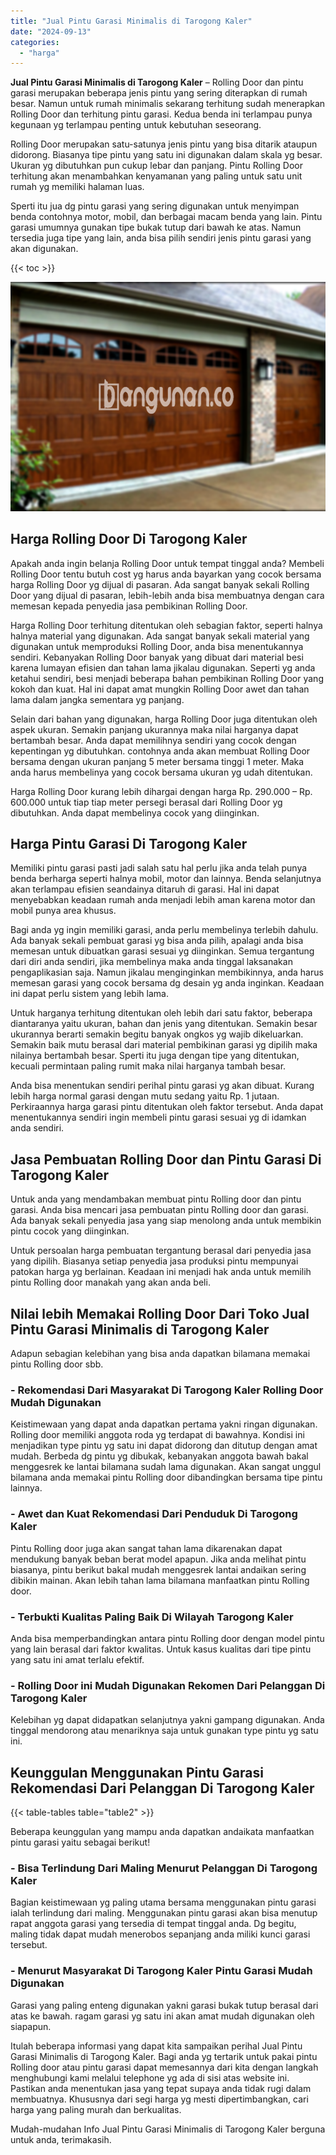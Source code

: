 ```yaml
---
title: "Jual Pintu Garasi Minimalis di Tarogong Kaler"
date: "2024-09-13"
categories: 
  - "harga"
---
```


**Jual Pintu Garasi Minimalis di Tarogong Kaler** – Rolling Door dan pintu garasi merupakan beberapa jenis pintu yang sering diterapkan di rumah besar. Namun untuk rumah minimalis sekarang terhitung sudah menerapkan Rolling Door dan terhitung pintu garasi. Kedua benda ini terlampau punya kegunaan yg terlampau penting untuk kebutuhan seseorang.

Rolling Door merupakan satu-satunya jenis pintu yang bisa ditarik ataupun didorong. Biasanya tipe pintu yang satu ini digunakan dalam skala yg besar. Ukuran yg dibutuhkan pun cukup lebar dan panjang. Pintu Rolling Door terhitung akan menambahkan kenyamanan yang paling untuk satu unit rumah yg memiliki halaman luas.

Sperti itu jua dg pintu garasi yang sering digunakan untuk menyimpan benda contohnya motor, mobil, dan berbagai macam benda yang lain. Pintu garasi umumnya gunakan tipe bukak tutup dari bawah ke atas. Namun tersedia juga tipe yang lain, anda bisa pilih sendiri jenis pintu garasi yang akan digunakan.

{{< toc >}}

![Jual Pintu Garasi Minimalis di Tarogong Kaler](/images/pintu-garasi-71.png)

## Harga Rolling Door Di Tarogong Kaler

Apakah anda ingin belanja Rolling Door untuk tempat tinggal anda? Membeli Rolling Door tentu butuh cost yg harus anda bayarkan yang cocok bersama harga Rolling Door yg dijual di pasaran. Ada sangat banyak sekali Rolling Door yang dijual di pasaran, lebih-lebih anda bisa membuatnya dengan cara memesan kepada penyedia jasa pembikinan Rolling Door.

Harga Rolling Door terhitung ditentukan oleh sebagian faktor, seperti halnya halnya material yang digunakan. Ada sangat banyak sekali material yang digunakan untuk memproduksi Rolling Door, anda bisa menentukannya sendiri. Kebanyakan Rolling Door banyak yang dibuat dari material besi karena lumayan efisien dan tahan lama jikalau digunakan. Seperti yg anda ketahui sendiri, besi menjadi beberapa bahan pembikinan Rolling Door yang kokoh dan kuat. Hal ini dapat amat mungkin Rolling Door awet dan tahan lama dalam jangka sementara yg panjang.

Selain dari bahan yang digunakan, harga Rolling Door juga ditentukan oleh aspek ukuran. Semakin panjang ukurannya maka nilai harganya dapat bertambah besar. Anda dapat memilihnya sendiri yang cocok dengan kepentingan yg dibutuhkan. contohnya anda akan membuat Rolling Door bersama dengan ukuran panjang 5 meter bersama tinggi 1 meter. Maka anda harus membelinya yang cocok bersama ukuran yg udah ditentukan.

Harga Rolling Door kurang lebih dihargai dengan harga Rp. 290.000 – Rp. 600.000 untuk tiap tiap meter persegi berasal dari Rolling Door yg dibutuhkan. Anda dapat membelinya cocok yang diinginkan.

## Harga Pintu Garasi Di Tarogong Kaler

Memiliki pintu garasi pasti jadi salah satu hal perlu jika anda telah punya benda berharga seperti halnya mobil, motor dan lainnya. Benda selanjutnya akan terlampau efisien seandainya ditaruh di garasi. Hal ini dapat menyebabkan keadaan rumah anda menjadi lebih aman karena motor dan mobil punya area khusus.

Bagi anda yg ingin memiliki garasi, anda perlu membelinya terlebih dahulu. Ada banyak sekali pembuat garasi yg bisa anda pilih, apalagi anda bisa memesan untuk dibuatkan garasi sesuai yg diinginkan. Semua tergantung dari diri anda sendiri, jika membelinya maka anda tinggal laksanakan pengaplikasian saja. Namun jikalau menginginkan membikinnya, anda harus memesan garasi yang cocok bersama dg desain yg anda inginkan. Keadaan ini dapat perlu sistem yang lebih lama.

Untuk harganya terhitung ditentukan oleh lebih dari satu faktor, beberapa diantaranya yaitu ukuran, bahan dan jenis yang ditentukan. Semakin besar ukurannya berarti semakin begitu banyak ongkos yg wajib dikeluarkan. Semakin baik mutu berasal dari material pembikinan garasi yg dipilih maka nilainya bertambah besar. Sperti itu juga dengan tipe yang ditentukan, kecuali permintaan paling rumit maka nilai harganya tambah besar.

Anda bisa menentukan sendiri perihal pintu garasi yg akan dibuat. Kurang lebih harga normal garasi dengan mutu sedang yaitu Rp. 1 jutaan. Perkiraannya harga garasi pintu ditentukan oleh faktor tersebut. Anda dapat menentukannya sendiri ingin membeli pintu garasi sesuai yg di idamkan anda sendiri.

## Jasa Pembuatan Rolling Door dan Pintu Garasi Di Tarogong Kaler

Untuk anda yang mendambakan membuat pintu Rolling door dan pintu garasi. Anda bisa mencari jasa pembuatan pintu Rolling door dan garasi. Ada banyak sekali penyedia jasa yang siap menolong anda untuk membikin pintu cocok yang diinginkan.

Untuk persoalan harga pembuatan tergantung berasal dari penyedia jasa yang dipilih. Biasanya setiap penyedia jasa produksi pintu mempunyai patokan harga yg berlainan. Keadaan ini menjadi hak anda untuk memilih pintu Rolling door manakah yang akan anda beli.

## Nilai lebih Memakai Rolling Door Dari Toko Jual Pintu Garasi Minimalis di Tarogong Kaler

Adapun sebagian kelebihan yang bisa anda dapatkan bilamana memakai pintu Rolling door sbb.

### \- Rekomendasi Dari Masyarakat Di Tarogong Kaler Rolling Door Mudah Digunakan

Keistimewaan yang dapat anda dapatkan pertama yakni ringan digunakan. Rolling door memiliki anggota roda yg terdapat di bawahnya. Kondisi ini menjadikan type pintu yg satu ini dapat didorong dan ditutup dengan amat mudah. Berbeda dg pintu yg dibukak, kebanyakan anggota bawah bakal menggesrek ke lantai bilamana sudah lama digunakan. Akan sangat unggul bilamana anda memakai pintu Rolling door dibandingkan bersama tipe pintu lainnya.

### \- Awet dan Kuat Rekomendasi Dari Penduduk Di Tarogong Kaler

Pintu Rolling door juga akan sangat tahan lama dikarenakan dapat mendukung banyak beban berat model apapun. Jika anda melihat pintu biasanya, pintu berikut bakal mudah menggesrek lantai andaikan sering dibikin mainan. Akan lebih tahan lama bilamana manfaatkan pintu Rolling door.

### \- Terbukti Kualitas Paling Baik Di Wilayah Tarogong Kaler

Anda bisa memperbandingkan antara pintu Rolling door dengan model pintu yang lain berasal dari faktor kwalitas. Untuk kasus kualitas dari tipe pintu yang satu ini amat terlalu efektif.

### \- Rolling Door ini Mudah Digunakan Rekomen Dari Pelanggan Di Tarogong Kaler

Kelebihan yg dapat didapatkan selanjutnya yakni gampang digunakan. Anda tinggal mendorong atau menariknya saja untuk gunakan type pintu yg satu ini.

## Keunggulan Menggunakan Pintu Garasi Rekomendasi Dari Pelanggan Di Tarogong Kaler

{{< table-tables table="table2" >}}

Beberapa keunggulan yang mampu anda dapatkan andaikata manfaatkan pintu garasi yaitu sebagai berikut!

### \- Bisa Terlindung Dari Maling Menurut Pelanggan Di Tarogong Kaler

Bagian keistimewaan yg paling utama bersama menggunakan pintu garasi ialah terlindung dari maling. Menggunakan pintu garasi akan bisa menutup rapat anggota garasi yang tersedia di tempat tinggal anda. Dg begitu, maling tidak dapat mudah menerobos sepanjang anda miliki kunci garasi tersebut.

### \- Menurut Masyarakat Di Tarogong Kaler Pintu Garasi Mudah Digunakan

Garasi yang paling enteng digunakan yakni garasi bukak tutup berasal dari atas ke bawah. ragam garasi yg satu ini akan amat mudah digunakan oleh siapapun.

Itulah beberapa informasi yang dapat kita sampaikan perihal Jual Pintu Garasi Minimalis di Tarogong Kaler. Bagi anda yg tertarik untuk pakai pintu Rolling door atau pintu garasi dapat memesannya dari kita dengan langkah menghubungi kami melalui telephone yg ada di sisi atas website ini. Pastikan anda menentukan jasa yang tepat supaya anda tidak rugi dalam membuatnya. Khususnya dari segi harga yg mesti dipertimbangkan, cari harga yang paling murah dan berkualitas.

Mudah-mudahan Info Jual Pintu Garasi Minimalis di Tarogong Kaler berguna untuk anda, terimakasih.
